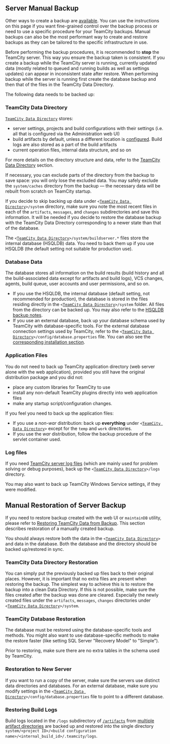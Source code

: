 [//]: # (title: Manual Backup and Restore)
[//]: # (auxiliary-id: Manual Backup and Restore)

## Server Manual Backup

Other ways to create a backup are [available](teamcity-data-backup.md). You can use the instructions on this page if you want fine-grained control over the backup process or need to use a specific procedure for your TeamCity backups. Manual backups can also be the most performant way to create and restore backups as they can be tailored to the specific infrastructure in use.

<note>

Before performing the backup procedures, it is recommended to __stop__ the TeamCity server. This way you ensure the backup taken is consistent. If you create a backup while the TeamCity server is running, currently updated data (mostly related to queued and running builds as well as settings updates) can appear in inconsistent state after restore. When performing backup while the server is running first create the database backup and then that of the files in the TeamCity Data Directory.
</note>

The following data needs to be backed up:

### TeamCity Data Directory

[`TeamCity Data Directory`](teamcity-data-directory.md) stores:
* server settings, projects and build configurations with their settings (i.e. all that is configured via the Administration web UI)
* build artifacts by default, unless a different location is [configured](build-artifact.md). Build logs are also stored as a part of the build artifacts
* current operation files, internal data structure, and so on

For more details on the directory structure and data, refer to the [TeamCity Data Directory](teamcity-data-directory.md) section.

If necessary, you can exclude parts of the directory from the backup to save space: you will only lose the excluded data. You may safely exclude the `system/caches` directory from the backup — the necessary data will be rebuilt from scratch on TeamCity startup.

If you decide to skip backing up data under `<`[`TeamCity Data Directory`](teamcity-data-directory.md)`>/system` directory, make sure you note the most recent files in each of the `artifacts`, `messages`, and `changes` subdirectories and save this information. It will be needed if you decide to restore the database backup with the TeamCity Data Directory corresponding to a newer state than that of the database.


[//]: # (Internal note. Do not delete. "Manual Backup and Restored203e71.txt")    


The `<`[`TeamCity Data Directory`](teamcity-data-directory.md)`>/system/buildserver.*` files store the internal database (HSQLDB) data. You need to back them up if you use HSQLDB (the default setting not suitable for production use).

### Database Data

<anchor name="database_data"/>

The database stores all information on the build results (build history and all the build\-associated data except for artifacts and build logs), VCS changes, agents, build queue, user accounts and user permissions, and so on.
* If you use the HSQLDB, the internal database (default setting, not recommended for production), the database is stored in the files residing directly in the `<`[`TeamCity Data Directory`](teamcity-data-directory.md)`>/system` folder. All files from the directory can be backed up. You may also refer to the [HSQLDB backup notes](http://hsqldb.org/doc/guide/ch05.html#N10F02).
* If you use an external database, back up your database schema used by TeamCity with database-specific tools. For the external database connection settings used by TeamCity, refer to the `<`[`TeamCity Data Directory`](teamcity-data-directory.md)`>/config/database.properties` file. You can also see the [corresponding installation section](setting-up-an-external-database.md).

### Application Files

You do not need to back up TeamCity application directory (web server alone with the web application), provided you still have the original distribution package and you did not:
* place any custom libraries for TeamCity to use
* install any non-default TeamCity plugins directly into web application files
* make any startup script/configuration changes.

If you feel you need to back up the application files:
* If you use a _non\-war_ distribution: back up __everything__ under `<`[`TeamCity Data Directory`](teamcity-data-directory.md)`>` except for the `temp` and `work` directories.
* If you use the _war_ distribution, follow the backup procedure of the servlet container used.


### Log files

If you need [TeamCity server log files](teamcity-server-logs.md) (which are mainly used for problem solving or debug purposes), back up the  `<`[`TeamCity Data Directory`](teamcity-data-directory.md)`>/logs` directory.

<note>

You may also want to back up TeamCity Windows Service settings, if they were modified.
</note>

## Manual Restoration of Server Backup

If you need to restore backup created with the web UI or `maintainDB` utility, please refer to [Restoring TeamCity Data from Backup](restoring-teamcity-data-from-backup.md). This section describes restoration of a manually created backup.

You should always restore both the data in the `<`[`TeamCity Data Directory`](teamcity-data-directory.md)`>` and data in the database. Both the database and the directory should be backed up/restored in sync.

### TeamCity Data Directory Restoration

You can simply put the previously backed up files back to their original places. However, it is important that no extra files are present when restoring the backup. The simplest way to achieve this is to restore the backup into a clean Data Directory. If this is not possible, make sure the files created after the backup was done are cleared. Especially the newly created files under the `artifacts`, `messages`, `changes` directories under `<`[`TeamCity Data Directory`](teamcity-data-directory.md)`>/system`.

### TeamCity Database Restoration

The database must be restored using the database\-specific tools and methods. You might also want to use database-specific methods to make the restore faster (like setting SQL Server "Recovery Model" to "Simple").

Prior to restoring, make sure there are no extra tables in the schema used by TeamCity.

### Restoration to New Server

If you want to run a copy of the server, make sure the servers use distinct data directories and databases. For an external database, make sure you modify settings in the `<`[`TeamCity Data Directory`](teamcity-data-directory.md)`>/config/database.properties` file to point to a different database.

### Restoring Build Logs

Build logs located in the `/logs` subdirectory of [`/artifacts`](teamcity-data-directory.md#artifacts) from [multiple artifact directories](build-artifact.md) are backed up and restored into the single directory `system/<project ID>/<build configuration name>/<internal_build_id>/.teamcity/logs`.
